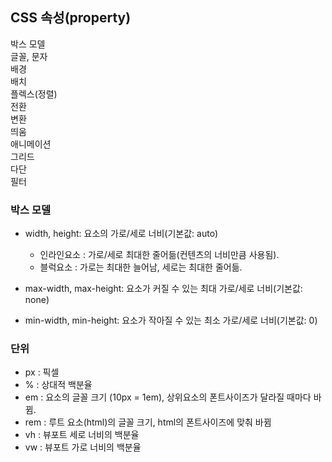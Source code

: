 ## CSS 속성(property)
박스 모델   
글꼴, 문자   
배경   
배치   
플렉스(정렬)   
전환   
변환   
띄움   
애니메이션   
그리드   
다단   
필터   

### 박스 모델
- width, height: 요소의 가로/세로 너비(기본값: auto)
  + 인라인요소 : 가로/세로 최대한 줄어듦(컨텐츠의 너비만큼 사용됨).
  + 블럭요소 : 가로는 최대한 늘어남, 세로는 최대한 줄어듦. 
     
- max-width, max-height: 요소가 커질 수 있는 최대 가로/세로 너비(기본값: none)
   
- min-width, min-height: 요소가 작아질 수 있는 최소 가로/세로 너비(기본값: 0)

### 단위
- px : 픽셀
- % : 상대적 백분율
- em : 요소의 글꼴 크기 (10px = 1em), 상위요소의 폰트사이즈가 달라질 때마다 바뀜.
- rem : 루트 요소(html)의 글꼴 크기, html의 폰트사이즈에 맞춰 바뀜
- vh : 뷰포트 세로 너비의 백분율
- vw : 뷰포트 가로 너비의 백분율
